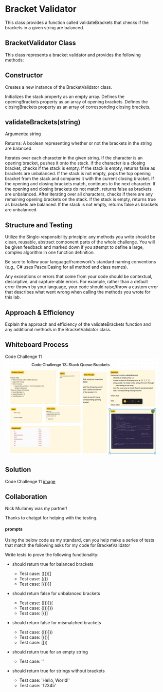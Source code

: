 # Bracket Validator

This class provides a function called validateBrackets that checks if the brackets in a given string are balanced.

## BracketValidator Class
This class represents a bracket validator and provides the following methods:

## Constructor
Creates a new instance of the BracketValidator class.

Initializes the stack property as an empty array.
Defines the openingBrackets property as an array of opening brackets.
Defines the closingBrackets property as an array of corresponding closing brackets.

## validateBrackets(string)
Arguments: string

Returns: A boolean representing whether or not the brackets in the string are balanced.

Iterates over each character in the given string.
If the character is an opening bracket, pushes it onto the stack.
If the character is a closing bracket, checks if the stack is empty.
If the stack is empty, returns false as brackets are unbalanced.
If the stack is not empty, pops the top opening bracket from the stack and compares it with the current closing bracket.
If the opening and closing brackets match, continues to the next character.
If the opening and closing brackets do not match, returns false as brackets are unbalanced.
After iterating over all characters, checks if there are any remaining opening brackets on the stack.
If the stack is empty, returns true as brackets are balanced.
If the stack is not empty, returns false as brackets are unbalanced.

## Structure and Testing

Utilize the Single-responsibility principle: any methods you write should be clean, reusable, abstract component parts of the whole challenge. You will be given feedback and marked down if you attempt to define a large, complex algorithm in one function definition.

Be sure to follow your language/framework's standard naming conventions (e.g., C# uses PascalCasing for all method and class names).

Any exceptions or errors that come from your code should be contextual, descriptive, and capture-able errors. For example, rather than a default error thrown by your language, your code should raise/throw a custom error that describes what went wrong when calling the methods you wrote for this lab.

## Approach & Efficiency
Explain the approach and efficiency of the validateBrackets function and any additional methods in the BracketValidator class.

## Whiteboard Process
  Code Challenge 11
![Code Challenge 13- Whiteboard](../Images/Code_challenge13.png)


## Solution
Code Challenge 11
[image](../Images/Code-Challege_13_tests.png)

## Collaboration
Nick Mullaney was my partner!

Thanks to chatgpt for helping with the testing.

#### prompts

Using the below code as my standard, can you help make a series of tests that match the following asks for my code for BracketValidator

Write tests to prove the following functionality:

* should return true for balanced brackets
  * Test case: (){}[]
  * Test case: {[()]()}
  * Test case: [{()}]

* should return false for unbalanced brackets
  * Test case: {[()]}(
  * Test case: {[()]}}
  * Test case: [{)]

* should return false for mismatched brackets
  * Test case: {[()]})
  * Test case: [({)]
  * Test case: [[))

* should return true for an empty string
  * Test case: ''

* should return true for strings without brackets
  * Test case: 'Hello, World!'
  * Test case: '12345'
